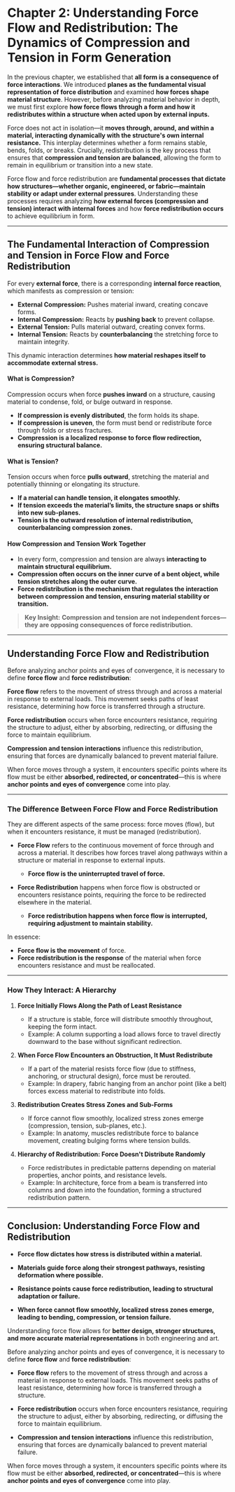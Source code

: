 # **Chapter 2: Understanding Force Flow and Redistribution: The Dynamics of Compression and Tension in Form Generation**

In the previous chapter, we established that **all form is a consequence of force interactions**. We introduced **planes as the fundamental visual representation of force distribution** and examined **how forces shape material structure**. However, before analyzing material behavior in depth, we must first explore **how force flows through a form and how it redistributes within a structure when acted upon by external inputs.**

Force does not act in isolation—it **moves through, around, and within a material, interacting dynamically with the structure's own internal resistance.** This interplay determines whether a form remains stable, bends, folds, or breaks. Crucially, redistribution is the key process that ensures that **compression and tension are balanced**, allowing the form to remain in equilibrium or transition into a new state.

Force flow and force redistribution are **fundamental processes that dictate how structures—whether organic, engineered, or fabric—maintain stability or adapt under external pressures**. Understanding these processes requires analyzing **how external forces (compression and tension) interact with internal forces** and how **force redistribution occurs** to achieve equilibrium in form.

---
## **The Fundamental Interaction of Compression and Tension in Force Flow and Force Redistribution**
For every **external force**, there is a corresponding **internal force reaction**, which manifests as compression or tension:
- **External Compression:** Pushes material inward, creating concave forms.
- **Internal Compression:** Reacts by **pushing back** to prevent collapse.
- **External Tension:** Pulls material outward, creating convex forms.
- **Internal Tension:** Reacts by **counterbalancing** the stretching force to maintain integrity.

This dynamic interaction determines **how material reshapes itself to accommodate external stress.**
#### **What is Compression?**
Compression occurs when force **pushes inward** on a structure, causing material to condense, fold, or bulge outward in response.
- **If compression is evenly distributed**, the form holds its shape.
- **If compression is uneven**, the form must bend or redistribute force through folds or stress fractures.
- **Compression is a localized response to force flow redirection, ensuring structural balance.**
#### **What is Tension?**
Tension occurs when force **pulls outward**, stretching the material and potentially thinning or elongating its structure.
- **If a material can handle tension, it elongates smoothly.**
- **If tension exceeds the material’s limits, the structure snaps or shifts into new sub-planes.**
- **Tension is the outward resolution of internal redistribution, counterbalancing compression zones.**
#### **How Compression and Tension Work Together**
- In every form, compression and tension are always **interacting to maintain structural equilibrium.**
- **Compression often occurs on the inner curve of a bent object, while tension stretches along the outer curve.**
- **Force redistribution is the mechanism that regulates the interaction between compression and tension, ensuring material stability or transition.**

> **Key Insight:** **Compression and tension are not independent forces—they are opposing consequences of force redistribution.**
--- 
## **Understanding Force Flow and Redistribution**

Before analyzing anchor points and eyes of convergence, it is necessary to define **force flow** and **force redistribution**:

**Force flow** refers to the movement of stress through and across a material in response to external loads. This movement seeks paths of least resistance, determining how force is transferred through a structure.
    
**Force redistribution** occurs when force encounters resistance, requiring the structure to adjust, either by absorbing, redirecting, or diffusing the force to maintain equilibrium.
    
**Compression and tension interactions** influence this redistribution, ensuring that forces are dynamically balanced to prevent material failure.
    

When force moves through a system, it encounters specific points where its flow must be either **absorbed, redirected, or concentrated**—this is where **anchor points and eyes of convergence** come into play.

---
### **The Difference Between Force Flow and Force Redistribution**
They are different aspects of the same process: force moves (flow), but when it encounters resistance, it must be managed (redistribution).

- **Force Flow** refers to the continuous movement of force through and across a material. It describes how forces travel along pathways within a structure or material in response to external inputs.
	- **Force flow is the uninterrupted travel of force.**

- **Force Redistribution** happens when force flow is obstructed or encounters resistance points, requiring the force to be redirected elsewhere in the material.
	- **Force redistribution happens when force flow is interrupted, requiring adjustment to maintain stability.**

In essence:

- **Force flow is the movement** of force.
- **Force redistribution is the response** of the material when force encounters resistance and must be reallocated.

---
### **How They Interact: A Hierarchy**

1. **Force Initially Flows Along the Path of Least Resistance**
    
    - If a structure is stable, force will distribute smoothly throughout, keeping the form intact.
    - Example: A column supporting a load allows force to travel directly downward to the base without significant redirection.
2. **When Force Flow Encounters an Obstruction, It Must Redistribute**
    
    - If a part of the material resists force flow (due to stiffness, anchoring, or structural design), force must be rerouted.
    - Example: In drapery, fabric hanging from an anchor point (like a belt) forces excess material to redistribute into folds.
3. **Redistribution Creates Stress Zones and Sub-Forms**
    
    - If force cannot flow smoothly, localized stress zones emerge (compression, tension, sub-planes, etc.).
    - Example: In anatomy, muscles redistribute force to balance movement, creating bulging forms where tension builds.
4. **Hierarchy of Redistribution: Force Doesn't Distribute Randomly**
    
    - Force redistributes in predictable patterns depending on material properties, anchor points, and resistance levels.
    - Example: In architecture, force from a beam is transferred into columns and down into the foundation, forming a structured redistribution pattern.
---

## **Conclusion: Understanding Force Flow and Redistribution**

- **Force flow dictates how stress is distributed within a material.**
    
- **Materials guide force along their strongest pathways, resisting deformation where possible.**
    
- **Resistance points cause force redistribution, leading to structural adaptation or failure.**
    
- **When force cannot flow smoothly, localized stress zones emerge, leading to bending, compression, or tension failure.**
    

Understanding force flow allows for **better design, stronger structures, and more accurate material representations** in both engineering and art.

Before analyzing anchor points and eyes of convergence, it is necessary to define **force flow** and **force redistribution**:

- **Force flow** refers to the movement of stress through and across a material in response to external loads. This movement seeks paths of least resistance, determining how force is transferred through a structure.
    
- **Force redistribution** occurs when force encounters resistance, requiring the structure to adjust, either by absorbing, redirecting, or diffusing the force to maintain equilibrium.
    
- **Compression and tension interactions** influence this redistribution, ensuring that forces are dynamically balanced to prevent material failure.
    

When force moves through a system, it encounters specific points where its flow must be either **absorbed, redirected, or concentrated**—this is where **anchor points and eyes of convergence** come into play.
